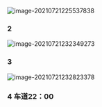 ![image-20210721225537838](D:\web\react_demo\sdmap-pc\images\image-20210721225537838.png)

### 2

![image-20210721232349273](D:\web\react_demo\sdmap-pc\images\image-20210721232349273.png)

### 3

![image-20210721232823378](D:\web\react_demo\sdmap-pc\images\image-20210721232823378.png)

### 4 车道22：00




